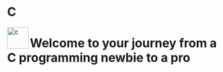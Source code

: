 # C
<img src ="https://res.cloudinary.com/practicaldev/image/fetch/s--MF5Cp2yD--/c_limit%2Cf_auto%2Cfl_progressive%2Cq_66%2Cw_880/https://dev-to-uploads.s3.amazonaws.com/i/nyj855ggghu7rcc6ib7c.gif" align="left" width="50px" alt="c" />
<h1>Welcome to your journey from a C programming newbie to a pro</h1>
